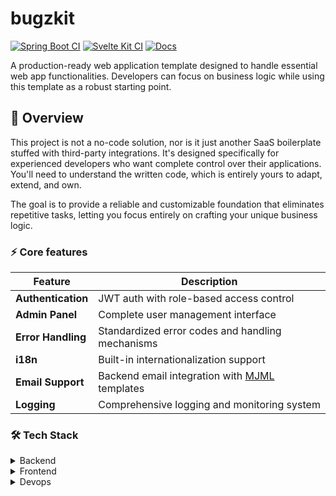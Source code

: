 # bugzkit

[![Spring Boot CI](https://github.com/while1618/bugzkit/actions/workflows/spring-boot.yml/badge.svg?branch=master)](https://github.com/while1618/bugzkit/actions/workflows/spring-boot.yml)
[![Svelte Kit CI](https://github.com/while1618/bugzkit/actions/workflows/svelte-kit.yml/badge.svg)](https://github.com/while1618/bugzkit/actions/workflows/svelte-kit.yml)
[![Docs](https://github.com/while1618/bugzkit/actions/workflows/docs.yml/badge.svg)](https://github.com/while1618/bugzkit/actions/workflows/docs.yml)

A production-ready web application template designed to handle essential web app functionalities.
Developers can focus on business logic while using this template as a robust starting point.

## 👀 Overview

This project is not a no-code solution, nor is it just another SaaS boilerplate stuffed with third-party integrations.
It's designed specifically for experienced developers who want complete control over their applications.
You'll need to understand the written code, which is entirely yours to adapt, extend, and own.

The goal is to provide a reliable and customizable foundation that eliminates repetitive tasks, letting you focus entirely on crafting your unique business logic.

### ⚡ Core features

| Feature            | Description                                                                     |
| ------------------ | ------------------------------------------------------------------------------- |
| **Authentication** | JWT auth with role-based access control                                         |
| **Admin Panel**    | Complete user management interface                                              |
| **Error Handling** | Standardized error codes and handling mechanisms                                |
| **i18n**           | Built-in internationalization support                                           |
| **Email Support**  | Backend email integration with [MJML](https://github.com/mjmlio/mjml) templates |
| **Logging**        | Comprehensive logging and monitoring system                                     |

### 🛠 Tech Stack

<details>
  <summary>Backend</summary>

- [Java 21](https://openjdk.org/projects/jdk/21/)
- [SpringBoot](https://spring.io/projects/spring-boot)
- [Postgres](https://www.postgresql.org/)
- [Redis](https://redis.io/)

</details>

<details>
  <summary>Frontend</summary>

- [SvelteKit](https://kit.svelte.dev/)
- [TypeScript](https://www.typescriptlang.org/)
- [TailwindCSS](https://tailwindcss.com/)
- [shadcn-svelte](https://github.com/huntabyte/shadcn-svelte)
- [paraglidejs](https://inlang.com/m/gerre34r/library-inlang-paraglideJs)
- [Zod](https://zod.dev/)
- [Superforms](https://superforms.rocks/)
- [Formsnap](https://formsnap.dev/docs)

</details>

<details>
  <summary>Devops</summary>

- [GitHub Actions](https://github.com/features/actions)
- [Docker](https://www.docker.com/)

</details>